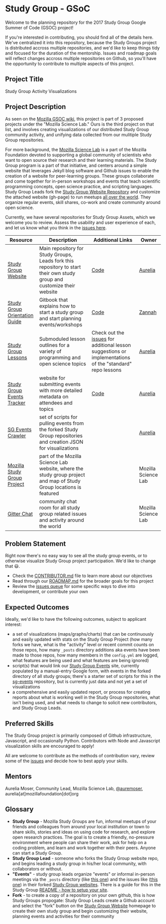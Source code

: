 # Study Group - GSoC

Welcome to the planning repository for the 2017 Study Group Google Summer of Code (GSOC) project!

If you're interested in contributing, you should find all of the details here. We've centralized it into this repository, because the Study Groups project is distributed accross multiple repositories, and we'd like to keep things tidy and focused for the duration of the mentorship. Issues and roadmap goals will reflect changes accross multiple repositories on Github, so you'll have the opportunity to contribute to multiple aspects of this project.

## Project Title
Study Group Activity Visualizations

## Project Description 

As seen on the [Mozilla GSOC wiki](https://wiki.mozilla.org/Community:SummerOfCode17#Project_List), this project is part of 3 proposed projects under the "Mozilla Science Lab." Ours is the third project on that list, and involves creating visualizations of our distributed Study Group community activity, and unifying data collected from our mulitiple Study Group repositories. 

For more background, the [Mozilla Science Lab](https://science.mozilla.org/) is a part of the Mozilla Foundation devoted to supporting a global community of scientists who want to open source their research and their learning materials. The Study Group program is a part of that initiative, and centers around a simple website that leverages Jekyll blog software and Github issues to enable the creation of a website for peer-learning groups. These groups collaborate and come together for in-person workshops and events that teach scientific programming concepts, open science practice, and scripting languages. Study Group Leads fork the [Study Group Website Repository](https://github.com/mozillascience/studyGroup) and customize the attached website (gh-page) to run meetups [all over the world](https://science.mozilla.org/programs/studygroups). They organize regular events, skill shares, co-work and create community around open science. 

Currently, we have several repositories for Study Group Assets, which we welcome you to review. Assess the usability and user experience of each, and let us know what you think in the [issues here](https://github.com/mozillascience/studyGroup-GSOC/issues).

Resource | Description | Additional Links | Owner
-------- | ----------- | ---------------- | -----
[Study Group Website](http://mozillascience.github.io/studyGroup/) | Main repository for Study Groups, Leads fork this repository to start their own study group and customize their website | [Code](https://github.com/mozillascience/studyGroup) | [Aurelia](https://github.com/auremoser)
[Study Group Orientation Guide](https://mozillascience.github.io/study-group-orientation/index.html) | Gitbook that explains how to start a study group and start planning events/workshops | [Code](https://github.com/mozillascience/study-group-orientation) | [Zannah](https://github.com/zee-moz) 
[Study Group Lessons](https://github.com/mozillascience/studyGroupLessons) | Submoduled lesson outlines for a variety of programming and open science topics | Check out the [issues](https://github.com/mozillascience/studyGroupLessons/issues) for additional lesson suggestions or implementations of the "standard" repo lessons | [Aurelia](https://github.com/auremoser)
[Study Group Events Tracker](https://mzl.la/sg-events) | website for submitting events with more detailed metadata on attendees and topics | [Code](https://github.com/mozillascience/studyGroupEvents) | [Aurelia](https://github.com/auremoser)
[SG Events Crawler](https://github.com/auremoser/sg-events) | set of scripts for pulling events from the forked Study Group repositories and creation JSON for visualizations | | [Aurelia](https://github.com/auremoser)
[Mozilla Study Group Project](https://science.mozilla.org/programs/studygroups) | part of the Mozilla Science Lab website, where the study group project and map of Study Group locations is featured | | Mozilla Science Lab
[Gitter Chat](https://gitter.im/mozillascience/studyGroup) | community chat room for all study group related issues and activity around the world | | Mozilla Science Lab

## Problem Statement
Right now there's no easy way to see all the study group events, or to otherwise visualize Study Group project participation. We'd like to change that :smiley:.

* Check the [CONTRIBUTOR.md]() file to learn more about our objectives
* Read through our [ROADMAP.md]() for the broader goals for this project
* Review the [issues queue](https://github.com/mozillascience/studyGroup-GSOC/issues) for some specific ways to dive into development, or contribute your own

## Expected Outcomes

Ideally, we'd like to have the following outcomes, subject to applicant interest:

* a set of visualizations (maps/graphs/charts) that can be continuously and easily updated with stats on the Study Group Project (how many forks we have, what is the "activity" level or recent commit counts on those repos, how many `_posts` directory additions aka events have been made to those repos, how many members in the `config.yml` are logged, what features are being used and what features are being ignored)
* script(s) that would link our [Study Group Events](https://github.com/mozillascience/studyGroupEvents) site, currently populated by a manual-entry Google form, with events in the forked directory of all study groups; there's a starter set of scripts for this in the [sg-events](https://github.com/auremoser/sg-events) repository, but is currently just data and not yet a set of visualizations
* a comprehensive and easily updated report, or process for creating reports about what is working well in the Study Group repositories, what isn't being used, and what needs to change to solicit new contributors, and Study Group Leads.

## Preferred Skills
The Study Group project is primarily composed of Github infrastructure, Javascript, and occasionally Python. Contributors with Node and Javascript visualization skills are encouraged to apply!

All are welcome to contribute as the methods of contribution vary, review some of the [issues](https://github.com/mozillascience/studyGroup-GSOC/issues) and decide how to best apply your skills.

## Mentors

Aurelia Moser, Community Lead, Mozilla Science Lab, [@auremoser](https://twitter.com/auremoser), aurelia[at]mozillafoundation[dot]org

## Glossary

* **Study Group** - Mozilla Study Groups are fun, informal meetups of your friends and colleagues from around your local institution or town to share skills, stories and ideas on using code for research, and explore open research practices. The goal is to create a friendly, no-pressure environment where people can share their work, ask for help on a coding problem, and learn and work together with their peers. Anyone can start a Study Group.
* **Study Group Lead** - someone who forks the Study Group website repo, and begins leading a study group in his/her local community, with collaborators or without.
* **"Events"** - study group leads organize "events" or informal in-person meetings via the `_posts` directory (like [this one](https://github.com/aure-test/studyGroup/blob/gh-pages/_posts/2017-01-20-rnoobs.markdown)) and the issues like ([this one](https://github.com/aure-test/studyGroup/issues/1)) in their forked [Study Group websites](https://github.com/mozillascience/studyGroup). There is a guide for this in the Study Group [README - how to setup your site](https://github.com/mozillascience/studyGroup#how-to-set-up-your-own-mozilla-study-group-website).
* **Fork** - to create a copy of a repository on your own github, this is how Study Groups propogate: Study Group Leads create a Github account and select the "fork" button on the [Study Group Website](http://mozillascience.github.io/studyGroup/) homepage to create their own study group and begin customizing their website, planning events and activities for their community





